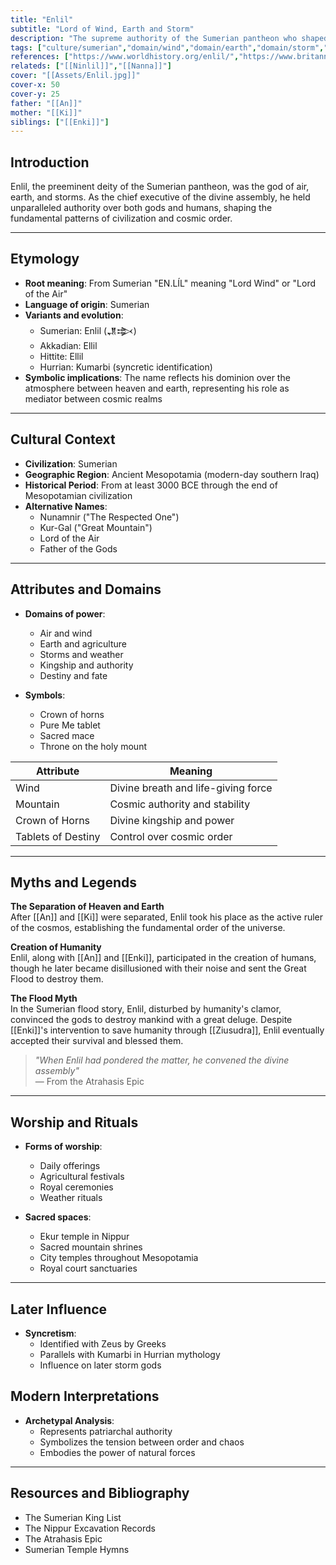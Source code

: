 ```yaml
---
title: "Enlil"
subtitle: "Lord of Wind, Earth and Storm"
description: "The supreme authority of the Sumerian pantheon who shaped the destiny of gods and mortals alike"
tags: ["culture/sumerian","domain/wind","domain/earth","domain/storm","trait/king","trait/male","trait/ruler","trait/creator","motif/A0","motif/A282","motif/A280"]
references: ["https://www.worldhistory.org/enlil/","https://www.britannica.com/topic/Enlil","https://www.ancient.eu/Enlil/"]
relateds: ["[[Ninlil]]","[[Nanna]]"]
cover: "[[Assets/Enlil.jpg]]"
cover-x: 50
cover-y: 25
father: "[[An]]"
mother: "[[Ki]]"
siblings: ["[[Enki]]"]
---
```

## Introduction
Enlil, the preeminent deity of the Sumerian pantheon, was the god of air, earth, and storms. As the chief executive of the divine assembly, he held unparalleled authority over both gods and humans, shaping the fundamental patterns of civilization and cosmic order.

---

## Etymology

- **Root meaning**: From Sumerian "EN.LÍL" meaning "Lord Wind" or "Lord of the Air"
- **Language of origin**: Sumerian
- **Variants and evolution**:
  - Sumerian: Enlil (𒂗𒇸)
  - Akkadian: Ellil
  - Hittite: Ellil
  - Hurrian: Kumarbi (syncretic identification)
- **Symbolic implications**: The name reflects his dominion over the atmosphere between heaven and earth, representing his role as mediator between cosmic realms

---

## Cultural Context

- **Civilization**: Sumerian
- **Geographic Region**: Ancient Mesopotamia (modern-day southern Iraq)
- **Historical Period**: From at least 3000 BCE through the end of Mesopotamian civilization
- **Alternative Names**:
  - Nunamnir ("The Respected One")
  - Kur-Gal ("Great Mountain")
  - Lord of the Air
  - Father of the Gods

---

## Attributes and Domains

- **Domains of power**: 
  - Air and wind
  - Earth and agriculture
  - Storms and weather
  - Kingship and authority
  - Destiny and fate

- **Symbols**:
  - Crown of horns
  - Pure Me tablet
  - Sacred mace
  - Throne on the holy mount

| Attribute | Meaning |
|----------------|---------------------------------|
| Wind | Divine breath and life-giving force |
| Mountain | Cosmic authority and stability |
| Crown of Horns | Divine kingship and power |
| Tablets of Destiny | Control over cosmic order |

---

## Myths and Legends

**The Separation of Heaven and Earth**  
After [[An]] and [[Ki]] were separated, Enlil took his place as the active ruler of the cosmos, establishing the fundamental order of the universe.

**Creation of Humanity**  
Enlil, along with [[An]] and [[Enki]], participated in the creation of humans, though he later became disillusioned with their noise and sent the Great Flood to destroy them.

**The Flood Myth**  
In the Sumerian flood story, Enlil, disturbed by humanity's clamor, convinced the gods to destroy mankind with a great deluge. Despite [[Enki]]'s intervention to save humanity through [[Ziusudra]], Enlil eventually accepted their survival and blessed them.

> _"When Enlil had pondered the matter, he convened the divine assembly"_  
— From the Atrahasis Epic

---

## Worship and Rituals

- **Forms of worship**:
  - Daily offerings
  - Agricultural festivals
  - Royal ceremonies
  - Weather rituals

- **Sacred spaces**:
  - Ekur temple in Nippur
  - Sacred mountain shrines
  - City temples throughout Mesopotamia
  - Royal court sanctuaries

---

## Later Influence

- **Syncretism**: 
  - Identified with Zeus by Greeks
  - Parallels with Kumarbi in Hurrian mythology
  - Influence on later storm gods

## Modern Interpretations

- **Archetypal Analysis**:
  - Represents patriarchal authority
  - Symbolizes the tension between order and chaos
  - Embodies the power of natural forces

---

## Resources and Bibliography

- The Sumerian King List
- The Nippur Excavation Records
- The Atrahasis Epic
- Sumerian Temple Hymns